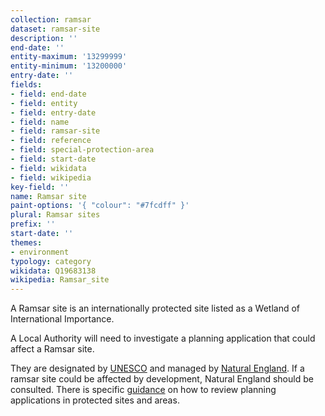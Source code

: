 ```yaml
---
collection: ramsar
dataset: ramsar-site
description: ''
end-date: ''
entity-maximum: '13299999'
entity-minimum: '13200000'
entry-date: ''
fields:
- field: end-date
- field: entity
- field: entry-date
- field: name
- field: ramsar-site
- field: reference
- field: special-protection-area
- field: start-date
- field: wikidata
- field: wikipedia
key-field: ''
name: Ramsar site
paint-options: '{ "colour": "#7fcdff" }'
plural: Ramsar sites
prefix: ''
start-date: ''
themes:
- environment
typology: category
wikidata: Q19683138
wikipedia: Ramsar_site
---
```

A Ramsar site is an internationally protected site listed as a Wetland of International Importance.

A Local Authority will need to investigate a planning application that could affect a Ramsar site. 

They are designated by [UNESCO](https://en.unesco.org/) and managed by [Natural England](https://www.gov.uk/government/organisations/natural-england). If a ramsar site could be affected by development, Natural England should be consulted. There is specific [guidance](https://www.gov.uk/guidance/protected-sites-and-areas-how-to-review-planning-applications) on how to review planning applications in protected sites and areas.
